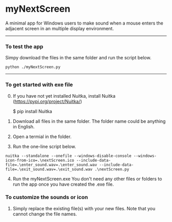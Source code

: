 # myNextScreen
A minimal app for Windows users to make sound when a mouse enters the adjacent screen in an multiple display environment.

<hr>
<h3>To test the app</h3>

Simpy download the files in the same folder and run the script below.

```python ./myNextScreen.py```

<hr>
<h3>To get started with exe file</h3>

0) If you have not yet installed Nuitka, install Nuitka (https://pypi.org/project/Nuitka/)

   $ pip install Nuitka
1) Download all files in the same folder.  The folder name could be anything in English.
2) Open a termial in the folder.
3) Run the one-line script below.

```nuitka --standalone --onefile --windows-disable-console --windows-icon-from-ico=.\nextScreen.ico --include-data-file=.\enter_sound.wav=.\enter_sound.wav --include-data-file=.\exit_sound.wav=.\exit_sound.wav .\nextScreen.py```

4) Run the myNextScreen.exe
   You don't need any other files or folders to run the app once you have created the .exe file.
   
<h3>To customize the sounds or icon</h3>

1) Simply replace the existing file(s) with your new files.
   Note that you cannot change the file names.
